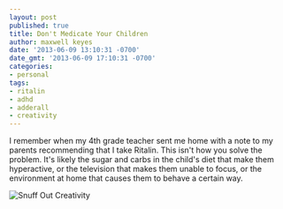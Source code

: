 ```yaml
---
layout: post
published: true
title: Don't Medicate Your Children
author: maxwell keyes
date: '2013-06-09 13:10:31 -0700'
date_gmt: '2013-06-09 17:10:31 -0700'
categories:
- personal
tags:
- ritalin
- adhd
- adderall
- creativity
---
```


I remember when my 4th grade teacher sent me home with a note to my parents recommending that I take Ritalin. This
isn't how you solve the problem. It's likely the sugar and carbs in the child's diet that make them hyperactive, or
the television that makes them unable to focus, or the environment at home that causes them to behave a certain way.

![Snuff Out Creativity]({{site.assets.url_prefix}}/images/posts/calvin-and-hobbes-death-of-imagination.png "calvin and hobbes - death of imagination")
